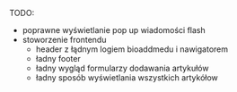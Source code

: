 TODO:
- poprawne wyświetlanie pop up wiadomości flash
- stoworzenie frontendu
   - header z łądnym logiem bioaddmedu i nawigatorem
   - ładny footer
   - ładny wygląd formularzy dodawania artykułów
   - ładny sposób wyświetlania wszystkich artykółow